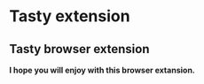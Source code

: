 # Tasty extension

## Tasty browser extension

**I hope you will enjoy with this browser extansion.**
